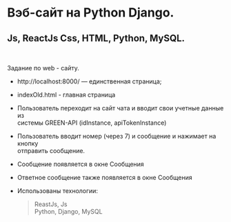 # Вэб-сайт на Python Django. 
## Js, ReactJs Css, HTML, Python, MySQL.

<br>

Задание по web - сайту.
* http://localhost:8000/ — единственная страница;

* indexOld.html - главная страница

* Пользователь переходит на сайт чата и вводит свои учетные данные из<br>
    системы GREEN-API (idInstance, apiTokenInstance)

* Пользователь вводит номер (через 7) и сообщение и нажимает на кнопку<br>
    отправить сообщение.

* Сообщение появляется в окне Сообщения

* Ответное сообщение также появляется в окне Сообщения

* Использованы технологии:
    > ReastJs, Js<br>
    > Python, Django, MySQL<br>
    




    


